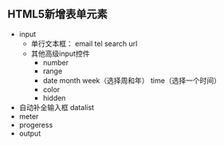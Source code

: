 ## HTML5新增表单元素
* input
    * 单行文本框： email tel search url 
    * 其他高级input控件
        * number 
        * range 
        * date month  week（选择周和年） time（选择一个时间）
        * color
        * hidden
* 自动补全输入框 datalist
* meter
* progeress
* output
